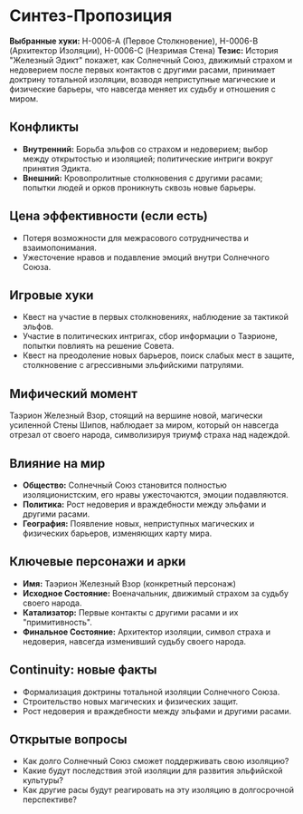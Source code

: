 # Синтез-Пропозиция

**Выбранные хуки:** H-0006-A (Первое Столкновение), H-0006-B (Архитектор Изоляции), H-0006-C (Незримая Стена)
**Тезис:** История "Железный Эдикт" покажет, как Солнечный Союз, движимый страхом и недоверием после первых контактов с другими расами, принимает доктрину тотальной изоляции, возводя неприступные магические и физические барьеры, что навсегда меняет их судьбу и отношения с миром.


## Конфликты
- **Внутренний:** Борьба эльфов со страхом и недоверием; выбор между открытостью и изоляцией; политические интриги вокруг принятия Эдикта.
- **Внешний:** Кровопролитные столкновения с другими расами; попытки людей и орков проникнуть сквозь новые барьеры.

## Цена эффективности (если есть)
- Потеря возможности для межрасового сотрудничества и взаимопонимания.
- Ужесточение нравов и подавление эмоций внутри Солнечного Союза.

## Игровые хуки
- Квест на участие в первых столкновениях, наблюдение за тактикой эльфов.
- Участие в политических интригах, сбор информации о Таэрионе, попытки повлиять на решение Совета.
- Квест на преодоление новых барьеров, поиск слабых мест в защите, столкновение с агрессивными эльфийскими патрулями.

## Мифический момент
Таэрион Железный Взор, стоящий на вершине новой, магически усиленной Стены Шипов, наблюдает за миром, который он навсегда отрезал от своего народа, символизируя триумф страха над надеждой.

## Влияние на мир
- **Общество:** Солнечный Союз становится полностью изоляционистским, его нравы ужесточаются, эмоции подавляются.
- **Политика:** Рост недоверия и враждебности между эльфами и другими расами.
- **География:** Появление новых, неприступных магических и физических барьеров, изменяющих карту мира.


## Ключевые персонажи и арки
- **Имя:** Таэрион Железный Взор (конкретный персонаж)
- **Исходное Состояние:** Военачальник, движимый страхом за судьбу своего народа.
- **Катализатор:** Первые контакты с другими расами и их "примитивность".
- **Финальное Состояние:** Архитектор изоляции, символ страха и недоверия, навсегда изменивший судьбу своего народа.

## Continuity: новые факты
- Формализация доктрины тотальной изоляции Солнечного Союза.
- Строительство новых магических и физических защит.
- Рост недоверия и враждебности между эльфами и другими расами.

## Открытые вопросы
- Как долго Солнечный Союз сможет поддерживать свою изоляцию?
- Какие будут последствия этой изоляции для развития эльфийской культуры?
- Как другие расы будут реагировать на эту изоляцию в долгосрочной перспективе?
